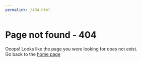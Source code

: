 ```yaml
---
permalink: /404.html
---
```


# Page not  found - 404
Ooops! Looks like the page you were looking for does not exist.  
Go back to the [home page](/)